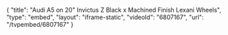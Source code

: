 {
    "title": "Audi A5 on 20\" Invictus Z Black x Machined Finish Lexani Wheels",
    "type": "embed",
    "layout": "iframe-static",
    "videoId": "6807167",
    "url": "\/tvpembed\/6807167"
}